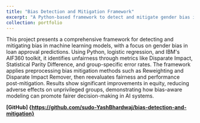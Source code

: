 ```yaml
---
title: "Bias Detection and Mitigation Framework"
excerpt: "A Python-based framework to detect and mitigate gender bias in loan approval predictions using logistic regression and fairness techniques.<br/><img src='/images/bias_mitigation.png'>"
collection: portfolio
---
```


This project presents a comprehensive framework for detecting and mitigating bias in machine learning models, with a focus on gender bias in loan approval predictions. Using Python, logistic regression, and IBM's AIF360 toolkit, it identifies unfairness through metrics like Disparate Impact, Statistical Parity Difference, and group-specific error rates. The framework applies preprocessing bias mitigation methods such as Reweighting and Disparate Impact Remover, then reevaluates fairness and performance post-mitigation. Results show significant improvements in equity, reducing adverse effects on unprivileged groups, demonstrating how bias-aware modeling can promote fairer decision-making in AI systems. 

**[GitHub] {https://github.com/sudo-YashBhardwaj/bias-detection-and-mitigation}**